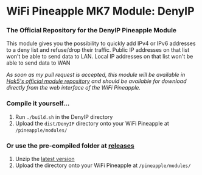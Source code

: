 # WiFi Pineapple MK7 Module: DenyIP

### The Official Repository for the DenyIP Pineapple Module
This module gives you the possibility to quickly add IPv4 or IPv6 addresses to a deny list and refuse/drop their traffic. Public IP addresses on that list won't be able to send data to LAN. Local IP addresses on that list won't be able to send data to WAN

*As soon as my pull request is accepted, this module will be available in [Hak5's official module repository](https://github.com/hak5/pineapple-modules) and should be available for download directly from the web interface of the WiFi Pineapple.*

### Compile it yourself...
1. Run `./build.sh` in the DenyIP directory
2. Upload the `dist/DenyIP` directory onto your WiFi Pineapple at `/pineapple/modules/`

### Or use the pre-compiled folder at [releases](https://github.com/90N45-d3v/DenyIP-Pineapple-MK7-Module/releases)
1. Unzip the [latest version](https://github.com/90N45-d3v/DenyIP-Pineapple-MK7-Module/releases/latest)
2. Upload the directory onto your WiFi Pineapple at `/pineapple/modules/`
